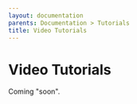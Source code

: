 ```yaml
---
layout: documentation
parents: Documentation > Tutorials
title: Video Tutorials
---
```


# Video Tutorials

Coming "soon".
